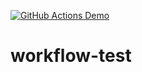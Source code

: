 [![GitHub Actions Demo](https://github.com/juhahinkula/workflow-test/actions/workflows/workflow-test.yml/badge.svg)](https://github.com/juhahinkula/workflow-test/actions/workflows/workflow-test.yml)

# workflow-test

